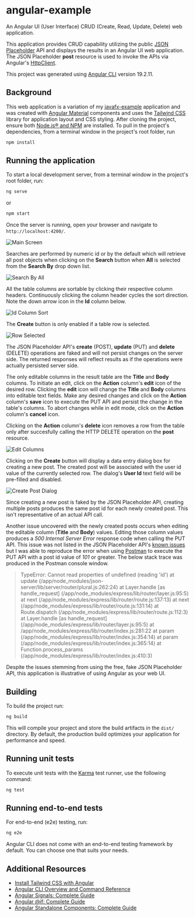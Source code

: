 # angular-example

An Angular UI (User Interface) CRUD (Create, Read, Update, Delete) web application.

This application provides CRUD capability utilizing the public [JSON Placeholder](https://jsonplaceholder.typicode.com/) API and displays the results in an Angular UI web application. The JSON Placeholder **post** resource is used to invoke the APIs via Angular's [HttpClient](https://angular.dev/guide/http).

This project was generated using [Angular CLI](https://github.com/angular/angular-cli) version 19.2.11.

## Background

This web application is a variation of my [javafx-example](https://github.com/ppaternostro/javafx-example) application and was created with [Angular Material](https://material.angular.dev/) components and uses the [Tailwind CSS](https://tailwindcss.com/) library for application layout and CSS styling. After cloning the project, ensure both [Node.js&reg; and NPM](https://nodejs.org/en/download) are installed. To pull in the project's dependencies, from a terminal window in the project's root folder, run

```bash
npm install
```

## Running the application

To start a local development server, from a terminal window in the project's root folder, run:

```bash
ng serve
```

or

```bash
npm start
```

Once the server is running, open your browser and navigate to `http://localhost:4200/`.

![Main Screen](https://github.com/user-attachments/assets/2780e3ce-b936-4b21-88d6-a39aa37cd42e)

Searches are performed by numeric id or by the default which will retrieve all post objects when clicking on the **Search** button when **All** is selected from the **Search By** drop down list.

![Search By All](https://github.com/user-attachments/assets/5bad2293-2179-467e-8922-a3a3b84407ba)

All the table columns are sortable by clicking their respective column headers. Continuously clicking the column header cycles the sort direction. Note the down arrow icon in the **Id** column below.

![Id Column Sort](https://github.com/user-attachments/assets/8f1201ba-7adc-448a-bb0f-25fe4983c642)

The **Create** button is only enabled if a table row is selected.

![Row Selected](https://github.com/user-attachments/assets/1d8a5a5d-f415-46ba-8683-3679cf26971c)

The JSON Placeholder API's **create** (POST), **update** (PUT) and **delete** (DELETE) operations are faked and will not persist changes on the server side. The returned responses will reflect results as if the operations were actually persisted server side.

The only editable columns in the result table are the **Title** and **Body** columns. To initiate an edit, click on the **Action** column's **edit** icon of the desired row. Clicking the **edit** icon will change the **Title** and **Body** columns into editable text fields. Make any desired changes and click on the **Action** column's **save** icon to execute the PUT API and persist the change in the table's columns. To abort changes while in edit mode, click on the **Action** column's **cancel** icon.

Clicking on the **Action** column's **delete** icon removes a row from the table only after succesfully calling the HTTP
DELETE operation on the **post** resource.

![Edit Columns](https://github.com/user-attachments/assets/10c97318-c462-49a2-a73c-874636273e25)

Clicking on the **Create** button will display a data entry dialog box for creating a new post. The created post will be associated with the user id value of the currently selected row. The dialog's **User Id** text field will be pre-filled and disabled.

![Create Post Dialog](https://github.com/user-attachments/assets/d12b8b79-37c8-49f9-ab4c-c8311c724d36)

Since creating a new post is faked by the JSON Placeholder API, creating multiple posts produces the same post id for each newly created post. This isn't representative of an actual API call.

Another issue uncovered with the newly created posts occurs when editing the editable column (**Title** and **Body**) values. Editing those column values produces a _500 Internal Server Error_ response code when calling the PUT API. This issue was not listed in the JSON Placeholder API's [known issues](https://github.com/typicode/jsonplaceholder/issues) but I was able to reproduce the error when using [Postman](https://www.postman.com/) to execute the PUT API with a post id value of _101_ or greater. The below stack trace was produced in the Postman console window.

> TypeError: Cannot read properties of undefined (reading 'id')
> at update (/app/node_modules/json-server/lib/server/router/plural.js:262:24)
> at Layer.handle [as handle_request] (/app/node_modules/express/lib/router/layer.js:95:5)
> at next (/app/node_modules/express/lib/router/route.js:137:13)
> at next (/app/node_modules/express/lib/router/route.js:131:14)
> at Route.dispatch (/app/node_modules/express/lib/router/route.js:112:3)
> at Layer.handle [as handle_request] (/app/node_modules/express/lib/router/layer.js:95:5)
> at /app/node_modules/express/lib/router/index.js:281:22
> at param (/app/node_modules/express/lib/router/index.js:354:14)
> at param (/app/node_modules/express/lib/router/index.js:365:14)
> at Function.process_params (/app/node_modules/express/lib/router/index.js:410:3)

Despite the issues stemming from using the free, fake JSON Placeholder API, this application is illustrative of using Angular as your web UI.

## Building

To build the project run:

```bash
ng build
```

This will compile your project and store the build artifacts in the `dist/` directory. By default, the production build optimizes your application for performance and speed.

## Running unit tests

To execute unit tests with the [Karma](https://karma-runner.github.io) test runner, use the following command:

```bash
ng test
```

## Running end-to-end tests

For end-to-end (e2e) testing, run:

```bash
ng e2e
```

Angular CLI does not come with an end-to-end testing framework by default. You can choose one that suits your needs.

## Additional Resources

- [Install Tailwind CSS with Angular](https://tailwindcss.com/docs/installation/framework-guides/angular)
- [Angular CLI Overview and Command Reference](https://angular.dev/tools/cli)
- [Angular Signals: Complete Guide](https://blog.angular-university.io/angular-signals/)
- [Angular @if: Complete Guide](https://blog.angular-university.io/angular-if/)
- [Angular Standalone Components: Complete Guide](https://blog.angular-university.io/angular-standalone-components/)
